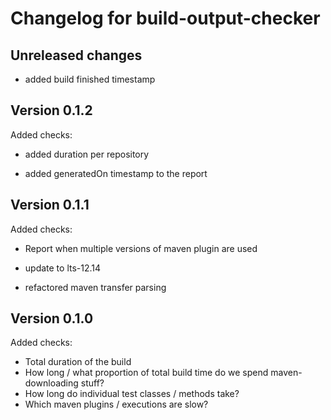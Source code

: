 # Changelog for build-output-checker

## Unreleased changes

- added build finished timestamp

## Version 0.1.2

Added checks:
- added duration per repository

- added generatedOn timestamp to the report

## Version 0.1.1

Added checks:
- Report when multiple versions of maven plugin are used

- update to lts-12.14
- refactored maven transfer parsing

## Version 0.1.0

Added checks:
- Total duration of the build
- How long / what proportion of total build time do we spend maven-downloading stuff?
- How long do individual test classes / methods take?
- Which maven plugins / executions are slow?
